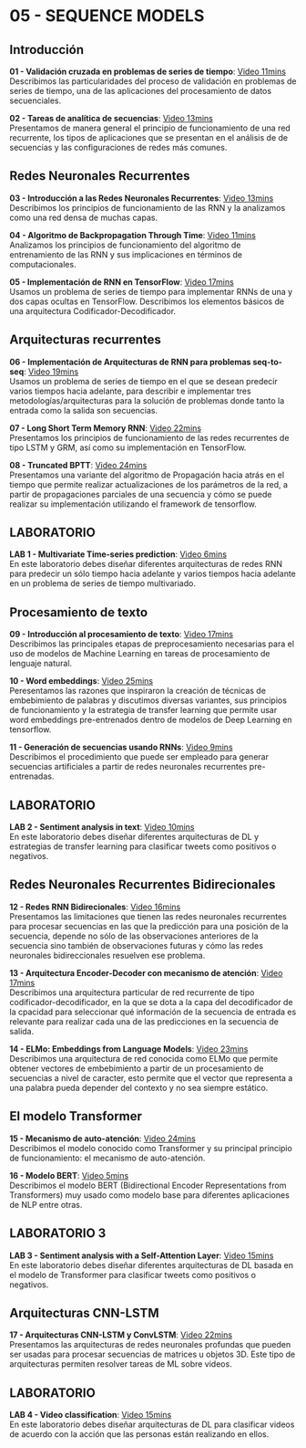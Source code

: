 # 05 - SEQUENCE MODELS

## Introducción

**01 - Validación cruzada en problemas de series de tiempo**: [Video 11mins](https://youtu.be/w8xfaSksicQ)<br/> Describimos las particularidades del proceso de validación en problemas de series de tiempo, una de las aplicaciones del procesamiento de datos secuenciales.

**02 - Tareas de analítica de secuencias**: [Video 13mins](https://youtu.be/xTxLaCqUbBk)<br/>Presentamos de manera general el principio de funcionamiento de una red recurrente, los tipos de aplicaciones que se presentan en el análisis de de secuencias y las configuraciones de redes más comunes.

## Redes Neuronales Recurrentes

**03 - Introducción a las Redes Neuronales Recurrentes**: [Video 13mins](https://youtu.be/n5ropbj3lno)<br/>  Describimos los principios de funcionamiento de las RNN y la analizamos como una red densa de muchas capas.

**04 - Algoritmo de Backpropagation Through Time**: [Video 11mins](https://youtu.be/UiUSgNIvev8)<br/>  Analizamos los principios de funcionamiento del algoritmo de entrenamiento de las RNN y sus implicaciones en términos de computacionales.

**05 - Implementación de RNN en TensorFlow**: [Video 17mins](https://youtu.be/YLeoRmmYmq4)<br/> Usamos un problema de series de tiempo para implementar RNNs de una y dos capas ocultas en TensorFlow. Describimos los elementos básicos de una arquitectura Codificador-Decodificador.

## Arquitecturas recurrentes

**06 - Implementación de Arquitecturas de RNN para problemas seq-to-seq**: [Video 19mins](https://youtu.be/jitQc7YusUA)<br/>  Usamos un problema de series de tiempo en el que se desean predecir varios tiempos hacia adelante, para describir e implementar tres metodologías/arquitecturas para la solución de problemas donde tanto la entrada como la salida son secuencias.

**07 - Long Short Term Memory RNN**: [Video 22mins](https://youtu.be/jVei1bWFXMc)<br/> Presentamos los principios de funcionamiento de las redes recurrentes de tipo LSTM y GRM, así como su implementación en TensorFlow.

**08 - Truncated BPTT**: [Video 24mins](https://youtu.be/oSVbUKl2nYQ) <br/> Presentamos una variante del algoritmo de Propagación hacia atrás en el tiempo que permite realizar actualizaciones de los parámetros de la red, a partir de propagaciones parciales de una secuencia y cómo se puede realizar su implementación utilizando el framework de tensorflow.

## LABORATORIO

**LAB 1 - Multivariate Time-series prediction**: [Video 6mins](https://youtu.be/oK4pDy7Q1MQ) <br/>En este laboratorio debes diseñar diferentes arquitecturas de redes RNN para predecir un sólo tiempo hacia adelante y varios tiempos hacia adelante en un problema de series de tiempo multivariado.

## Procesamiento de texto

**09 - Introducción al procesamiento de texto**: [Video 17mins](https://youtu.be/IwEPJQEX-lc) <br/> Describimos las principales etapas de preprocesamiento necesarias para el uso de modelos de Machine Learning en tareas de procesamiento de lenguaje natural.

**10 - Word embeddings**: [Video 25mins](https://youtu.be/lqXdZOq9U_0) <br/> Peresentamos las razones que inspiraron la creación de técnicas de embebimiento de palabras y discutimos diversas variantes, sus principios de funcionamiento y la estrategia de transfer learning que permite usar word embeddings pre-entrenados dentro de modelos de Deep Learning en tensorflow.

**11 - Generación de secuencias usando RNNs**: [Video 9mins](https://youtu.be/VSswvuwTz-g) <br/> Describimos el procedimiento que puede ser empleado para generar secuencias artificiales a partir de redes neuronales recurrentes pre-entrenadas.

## LABORATORIO

**LAB 2 - Sentiment analysis in text**: [Video 10mins](https://youtu.be/tUkhHJTvE-o) <br/>En este laboratorio debes diseñar diferentes arquitecturas de DL y estrategias de transfer learning para clasificar tweets como positivos o negativos.

## Redes Neuronales Recurrentes Bidirecionales

**12 - Redes RNN Bidirecionales**: [Video 16mins](https://youtu.be/GneNfVlNq8E) <br/> Presentamos las limitaciones que tienen las redes neuronales recurrentes para procesar secuencias en las que la predicción para una posición de la secuencia, depende no sólo de las observaciones anteriores de la secuencia sino también de observaciones futuras y cómo las redes neuronales bidireccionales resuelven ese problema.

**13 - Arquitectura Encoder-Decoder con mecanismo de atención**: [Video 17mins](https://youtu.be/XsgF5bFWcew) <br/> Describimos una arquitectura particular de red recurrente de tipo codificador-decodificador, en la que se dota a la capa del decodificador de la cpacidad para seleccionar qué información de la secuencia de entrada es relevante para realizar cada una de las predicciones en la secuencia de salida.

**14 - ELMo: Embeddings from Language Models**: [Video 23mins](https://youtu.be/GC9zr2wPtZo) <br/> Describimos una arquitectura de red conocida como ELMo que permite obtener vectores de embebimiento a partir de un procesamiento de secuencias a nivel de caracter, esto permite que el vector que representa a una palabra pueda depender del contexto y no sea siempre estático.

## El modelo Transformer

**15 - Mecanismo de auto-atención**: [Video 24mins](https://youtu.be/p727fQCrw9c) <br/> Describimos el modelo conocido como Transformer y su principal principio de funcionamiento: el mecanismo de auto-atención.

**16 - Modelo BERT**: [Video 5mins](https://youtu.be/XTtcdIXskvY) <br/> Describimos el modelo BERT (Bidirectional Encoder Representations from Transformers) muy usado como modelo base para diferentes aplicaciones de NLP entre otras.

## LABORATORIO 3

**LAB 3 - Sentiment analysis with a Self-Attention Layer**: [Video 15mins]() <br/>En este laboratorio debes diseñar diferentes arquitecturas de DL basada en el modelo de Transformer para clasificar tweets como positivos o negativos.

## Arquitecturas CNN-LSTM

**17 - Arquitecturas CNN-LSTM y ConvLSTM**: [Video 22mins](https://youtu.be/deVW91RR_lQ) <br/> Presentamos las arquitecturas de redes neuronales profundas que pueden ser usadas para procesar secuencias de matrices u objetos 3D. Este tipo de arquitecturas permiten resolver tareas de ML sobre videos.

## LABORATORIO

**LAB 4 - Video classification**: [Video 15mins]() <br/>En este laboratorio debes diseñar arquitecturas de DL para clasificar videos de acuerdo con la acción que las personas están realizando en ellos. 
